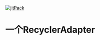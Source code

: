 [![jitPack](https://jitpack.io/v/eekidu/OneAdapter.svg)](https://jitpack.io/#eekidu/OneAdapter)

# 一个RecyclerAdapter